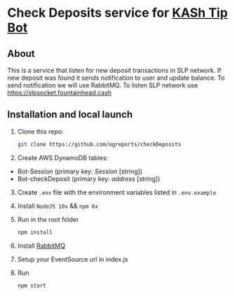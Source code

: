 # Check Deposits service for [KASh Tip Bot](https://github.com/ogreports/kashtipbot)

## About

This is a service that listen for new deposit transactions in SLP network.
If new deposit was found it sends notification to user and update balance.
To send notification we will use RabbitMQ.
To listen SLP network use https://slpsocket.fountainhead.cash

## Installation and local launch

1. Clone this repo:

   ```bash
   git clone https://github.com/ogreports/checkDeposits
   ```

2. Create AWS DynamoDB tables:

- Bot-Session (primary key: _Session_ [string])
- Bot-checkDeposit (primary key: _address_ [string])

3. Create `.env` file with the environment variables listed in `.env.example`

4. Install `NodeJS 10x` && `npm 6x`

5. Run in the root folder

   ```bash
   npm install
   ```

6. Install [RabbitMQ](https://www.rabbitmq.com/download.html)

7. Setup your EventSource url in index.js 

8. Run

    ```bash
    npm start
    ```
